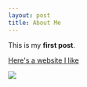 ```yaml
---
layout: post
title: About Me
---
```


This is my **first post**.

[Here's a website I like](http://seriouseats.com)

<img src=http://crernst25.github.io/crernst25/images/DSC_0042.JPG>
